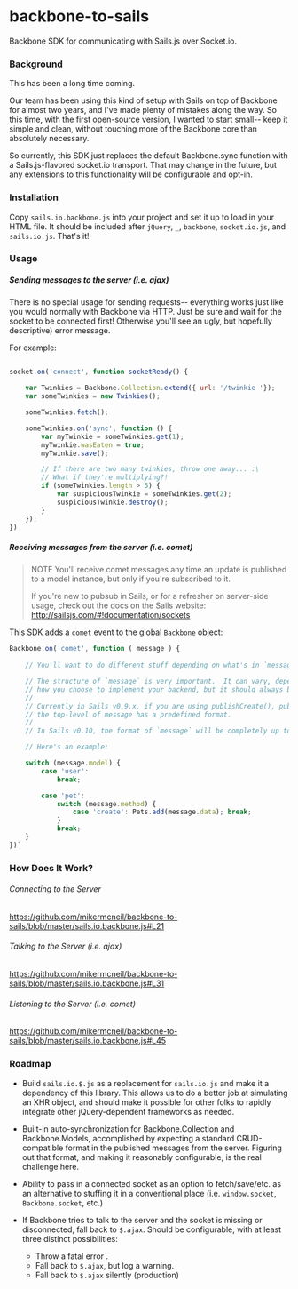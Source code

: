 backbone-to-sails
=================

Backbone SDK for communicating with Sails.js over Socket.io.


### Background

This has been a long time coming.

Our team has been using this kind of setup with Sails on top of Backbone for almost two years, and I've made plenty of mistakes along the way.  So this time, with the first open-source version, I wanted to start small--  keep it simple and clean, without touching more of the Backbone core than absolutely necessary.

So currently, this SDK just replaces the default Backbone.sync function with a Sails.js-flavored socket.io transport.  That may change in the future, but any extensions to this functionality will be configurable and opt-in.  


### Installation

Copy `sails.io.backbone.js` into your project and set it up to load in your HTML file.
It should be included after `jQuery`, `_`, `backbone`, `socket.io.js`, and `sails.io.js`.
That's it!


### Usage


##### Sending messages to the server (i.e. ajax)
There is no special usage for sending requests-- everything works just like you would normally with Backbone via HTTP.
Just be sure and wait for the socket to be connected first!  Otherwise you'll see an ugly, but hopefully descriptive) error message.

For example:

```javascript

socket.on('connect', function socketReady() {

	var Twinkies = Backbone.Collection.extend({ url: '/twinkie '});
	var someTwinkies = new Twinkies();

	someTwinkies.fetch();

	someTwinkies.on('sync', function () {
		var myTwinkie = someTwinkies.get(1);
		myTwinkie.wasEaten = true;
		myTwinkie.save();

		// If there are two many twinkies, throw one away... :\
		// What if they're multiplying?!
		if (someTwinkies.length > 5) {
			var suspiciousTwinkie = someTwinkies.get(2);
			suspiciousTwinkie.destroy();
		}
	});
})
```

##### Receiving messages from the server (i.e. comet)


> NOTE
> You'll receive comet messages any time an update is published to a model instance,
> but only if you're subscribed to it.
>
> If you're new to pubsub in Sails, or for a refresher on server-side usage,
> check out the docs on the Sails website:
> http://sailsjs.com/#!documentation/sockets


This SDK adds a `comet` event to the global `Backbone` object:

```javascript
Backbone.on('comet', function ( message ) {
	
	// You'll want to do different stuff depending on what's in `message`.

	// The structure of `message` is very important.  It can vary, depending on
	// how you choose to implement your backend, but it should always be an object.
	//
	// Currently in Sails v0.9.x, if you are using publishCreate(), publishUpdate(), etc. 
	// the top-level of message has a predefined format.
	//
	// In Sails v0.10, the format of `message` will be completely up to you.

	// Here's an example:

	switch (message.model) {
		case 'user': 
			break;

		case 'pet':
			switch (message.method) {
				case 'create': Pets.add(message.data); break;
			}
			break;
	}
})`
```









### How Does It Work?

###### Connecting to the Server

https://github.com/mikermcneil/backbone-to-sails/blob/master/sails.io.backbone.js#L21

###### Talking to the Server (i.e. ajax)

https://github.com/mikermcneil/backbone-to-sails/blob/master/sails.io.backbone.js#L31

###### Listening to the Server (i.e. comet)

https://github.com/mikermcneil/backbone-to-sails/blob/master/sails.io.backbone.js#L45





### Roadmap

 +	Build `sails.io.$.js` as a replacement for `sails.io.js` and make it a dependency of this library.  This allows us to do a better job at simulating an XHR object, and should make it possible for other folks to rapidly integrate other jQuery-dependent frameworks as needed.

 +	Built-in auto-synchronization for Backbone.Collection and Backbone.Models, accomplished by expecting a standard CRUD-compatible format in the published messages from the server.  Figuring out that format, and making it reasonably configurable, is the real challenge here.

 +	Ability to pass in a connected socket as an option to fetch/save/etc. as an alternative to stuffing it in a conventional place (i.e. `window.socket`, `Backbone.socket`, etc.)

 +	If Backbone tries to talk to the server and the socket is missing or disconnected, fall back to `$.ajax`.  Should be configurable, with at least three distinct possibilities:
 	+ Throw a fatal error .
 	+ Fall back to `$.ajax`, but log a warning.
 	+ Fall back to `$.ajax` silently (production)
 
